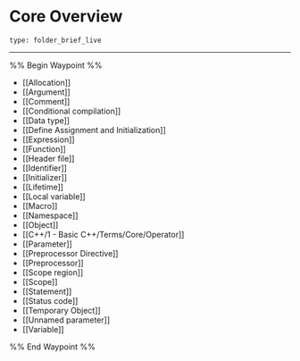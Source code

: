 # Core Overview
 
```ccard
type: folder_brief_live
```
 
---

%% Begin Waypoint %%
- [[Allocation]]
- [[Argument]]
- [[Comment]]
- [[Conditional compilation]]
- [[Data type]]
- [[Define Assignment and Initialization]]
- [[Expression]]
- [[Function]]
- [[Header file]]
- [[Identifier]]
- [[Initializer]]
- [[Lifetime]]
- [[Local variable]]
- [[Macro]]
- [[Namespace]]
- [[Object]]
- [[C++/1 - Basic C++/Terms/Core/Operator]]
- [[Parameter]]
- [[Preprocessor Directive]]
- [[Preprocessor]]
- [[Scope region]]
- [[Scope]]
- [[Statement]]
- [[Status code]]
- [[Temporary Object]]
- [[Unnamed parameter]]
- [[Variable]]

%% End Waypoint %%